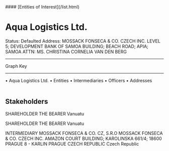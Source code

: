 <link rel="stylesheet" type="text/css" href="../../assets/style.css">
#### [Entities of Interest](/list.html)

<style>
body{background-image:url("http://eoi-graphs.s3-website-eu-west-1.amazonaws.com/Aqua_Logistics_Ltd..png");background-repeat: no-repeat;background-size: contain;}
.markdown>p>span{background-color: white;}
</style>

# Aqua Logistics Ltd.
<span>Status: Defaulted
Address: MOSSACK FONSECA & CO. CZECH INC. LEVEL 5; DEVELOPMENT BANK OF SAMOA BUILDING; BEACH ROAD; APIA; SAMOA  ATTN: MS. CHRISTINA CORNELIA VAN DEN BERG
</span>

---



<div class="legend">
Graph Key
<hr>
<span class="focus">• Aqua Logistics Ltd.</span>
<span class="entity">• Entities</span>
<span class="intermediary">• Intermediaries</span>
<span class="officer">• Officers</span>
<span class="address">• Addresses</span>
</div><br>


## Stakeholders
<span>SHAREHOLDER
THE BEARER
Vanuatu
</span>

<span>SHAREHOLDER
THE BEARER
Vanuatu
</span>

<span>INTERMEDIARY
MOSSACK FONSECA & CO. CZ, S.R.O
MOSSACK FONSECA & CO. CZECH INC. AMAZON COURT BUILDING; KAROLINSKA 661/4; 18600 PRAGUE 8 - KARLIN PRAGUE CZECH REPUBLIC
Czech Republic
</span>


